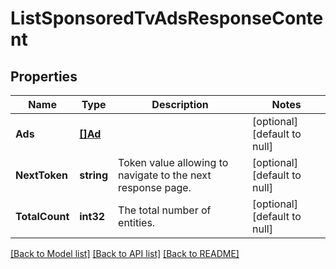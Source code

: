 # ListSponsoredTvAdsResponseContent

## Properties
Name | Type | Description | Notes
------------ | ------------- | ------------- | -------------
**Ads** | [**[]Ad**](Ad.md) |  | [optional] [default to null]
**NextToken** | **string** | Token value allowing to navigate to the next response page. | [optional] [default to null]
**TotalCount** | **int32** | The total number of entities. | [optional] [default to null]

[[Back to Model list]](../README.md#documentation-for-models) [[Back to API list]](../README.md#documentation-for-api-endpoints) [[Back to README]](../README.md)

